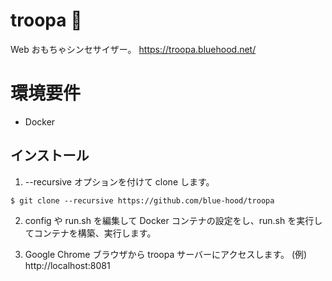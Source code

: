 # troopa 👀
Web おもちゃシンセサイザー。
https://troopa.bluehood.net/

# 環境要件
- Docker

## インストール
1. --recursive オプションを付けて clone します。
```
$ git clone --recursive https://github.com/blue-hood/troopa
```

2. config や run.sh を編集して Docker コンテナの設定をし、run.sh を実行してコンテナを構築、実行します。

3. Google Chrome ブラウザから troopa サーバーにアクセスします。
(例) http://localhost:8081
